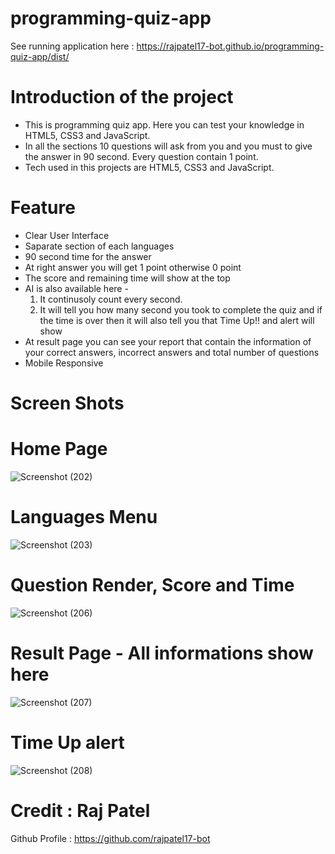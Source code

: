 # programming-quiz-app

See running application here : https://rajpatel17-bot.github.io/programming-quiz-app/dist/


# Introduction of the project 
- This is programming quiz app. Here you can test your knowledge in HTML5, CSS3 and JavaScript.
- In all the sections 10 questions will ask from you and you must to give the answer in 90 second. Every question contain 1 point.
- Tech used in this projects are HTML5, CSS3 and JavaScript.

# Feature 
- Clear User Interface
- Saparate section of each languages
- 90 second time for the answer
- At right answer you will get 1 point otherwise 0 point
- The score and remaining time will show at the top
- AI is also available here -
  1. It continusoly count every second.
  2. It will tell you how many second you took to complete the quiz and if the time is over then it will also tell you that Time Up!! and alert will show
- At result page you can see your report that contain the information of your correct answers, incorrect answers and total number of questions
- Mobile Responsive

# Screen Shots
# Home Page
![Screenshot (202)](https://user-images.githubusercontent.com/83405614/151959794-f1c05c40-3c88-4eb5-b29c-21a99caf26a7.png)

# Languages Menu
![Screenshot (203)](https://user-images.githubusercontent.com/83405614/151959852-715208ec-bf1a-41db-840a-5f8580b99fb6.png)

# Question Render, Score and Time
![Screenshot (206)](https://user-images.githubusercontent.com/83405614/151960025-7cae24b3-3142-4e98-9a32-634a7297b3c8.png)

# Result Page - All informations show here
![Screenshot (207)](https://user-images.githubusercontent.com/83405614/151960137-6085aff5-156f-48b3-82eb-f880c474d76a.png)

# Time Up alert
![Screenshot (208)](https://user-images.githubusercontent.com/83405614/151960206-b8656dfa-533c-4ce9-b0c0-0a02a9635420.png)

# Credit : Raj Patel
Github Profile : https://github.com/rajpatel17-bot
